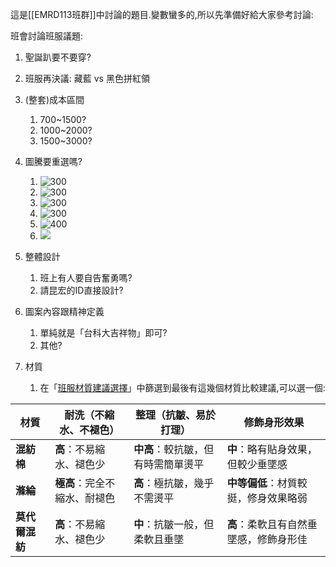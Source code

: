這是[[EMRD113班群]]中討論的題目.變數蠻多的,所以先準備好給大家參考討論:

班會討論班服議題:

1. 聖誕趴要不要穿?
2. 班服再決議: 藏藍 vs 黑色拼紅領
3. (整套)成本區間
	1. 700~1500?
	2. 1000~2000?
	3. 1500~3000?
4. 圖騰要重選嗎?
	1. ![300](https://i.imgur.com/hqEfpjb.png)
	2. ![300](https://i.imgur.com/39zTFAi.png)
	3. ![300](https://i.imgur.com/MUwQncN.png)
	4. ![300](https://i.imgur.com/HUFzlWD.png)
	5. ![400](https://i.imgur.com/XJeyX3L.png)
	6. ![](https://i.imgur.com/nOyHpS7.png)

5. 整體設計
	1. 班上有人要自告奮勇嗎?
	2. 請昆宏的ID直接設計?
6. 圖案內容跟精神定義
	1. 單純就是「台科大吉祥物」即可?
	2. 其他?
7. 材質
	1. 在「[班服材質建議選擇](https://chatgpt.com/share/672e3580-6048-8001-8f66-798cab7e91b4)」中篩選到最後有這幾個材質比較建議,可以選一個:

| 材質        | 耐洗（不縮水、不褪色）      | 整理（抗皺、易於打理）         | 修飾身形效果                |
| --------- | ---------------- | ------------------- | --------------------- |
| **混紡棉**   | **高**：不易縮水、褪色少   | **中高**：較抗皺，但有時需簡單燙平 | **中**：略有貼身效果，但較少垂墜感   |
| **滌綸**    | **極高**：完全不縮水、耐褪色 | **高**：極抗皺，幾乎不需燙平    | **中等偏低**：材質較挺，修身效果略弱  |
| **莫代爾混紡** | **高**：不易縮水、褪色少   | **中**：抗皺一般，但柔軟且垂墜   | **高**：柔軟且有自然垂墜感，修飾身形佳 |
